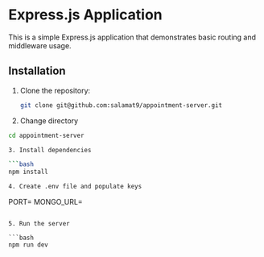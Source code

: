 # Express.js Application

This is a simple Express.js application that demonstrates basic routing and middleware usage.

## Installation

1. Clone the repository:

   ```bash
   git clone git@github.com:salamat9/appointment-server.git

2. Change directory

  ```bash
  cd appointment-server

3. Install dependencies

  ```bash
  npm install

4. Create .env file and populate keys

  ```
  PORT=
  MONGO_URL=
  ```

5. Run the server 

  ```bash
  npm run dev
